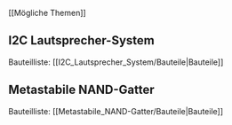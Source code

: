 
[[Mögliche Themen]]

## I2C Lautsprecher-System

Bauteilliste: [[I2C_Lautsprecher_System/Bauteile|Bauteile]]


## Metastabile NAND-Gatter

Bauteilliste: [[Metastabile_NAND-Gatter/Bauteile|Bauteile]] 